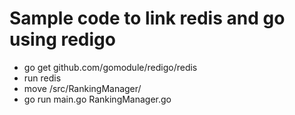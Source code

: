 Sample code to link redis and go using redigo
==============
- go get github.com/gomodule/redigo/redis
- run redis
- move /src/RankingManager/ 
- go run main.go RankingManager.go